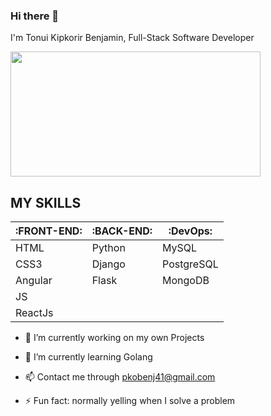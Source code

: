 ### Hi there 👋
I'm Tonui Kipkorir Benjamin, Full-Stack Software Developer 

<img src="https://giphy.com/gifs/R03zWv5p1oNSQd91EP" height=200px width=400px>


## MY SKILLS
          
| :FRONT-END: | :BACK-END:     |:DevOps:   |
|-------------|--------------- | -------   |
|  HTML       |  Python        | MySQL     |
|  CSS3       |  Django        | PostgreSQL|
|  Angular    |  Flask         | MongoDB   | 
|  JS         |                |           |
|  ReactJs    |                |           |


* 🔭 I’m currently working on my own Projects

* 🌱 I’m currently learning Golang 
* 📫 Contact me through pkobenj41@gmail.com
<!--  😄 Pronouns: ... -->
* ⚡ Fun fact: normally yelling when I solve a problem  

